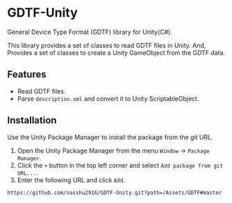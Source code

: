 # GDTF-Unity

General Device Type Format (GDTF) library for Unity(C#).

This library provides a set of classes to read GDTF files in Unity. And, Provides a set of classes to create a Unity GameObject from the GDTF data.

## Features

- Read GDTF files.
- Parse `description.xml` and convert it to Unity ScriptableObject.


## Installation

Use the Unity Package Manager to install the package from the git URL.

1. Open the Unity Package Manager from the menu `Window` -> `Package Manager`.
2. Click the `+` button in the top left corner and select `Add package from git URL...`.
3. Enter the following URL and click `Add`.

```
https://github.com/nasshu2916/GDTF-Unity.git?path=/Assets/GDTF#master
```
